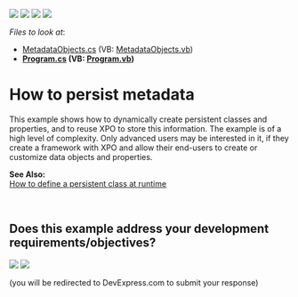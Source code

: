 <!-- default badges list -->
![](https://img.shields.io/endpoint?url=https://codecentral.devexpress.com/api/v1/VersionRange/128586121/13.1.4%2B)
[![](https://img.shields.io/badge/Open_in_DevExpress_Support_Center-FF7200?style=flat-square&logo=DevExpress&logoColor=white)](https://supportcenter.devexpress.com/ticket/details/E269)
[![](https://img.shields.io/badge/📖_How_to_use_DevExpress_Examples-e9f6fc?style=flat-square)](https://docs.devexpress.com/GeneralInformation/403183)
[![](https://img.shields.io/badge/💬_Leave_Feedback-feecdd?style=flat-square)](#does-this-example-address-your-development-requirementsobjectives)
<!-- default badges end -->
<!-- default file list -->
*Files to look at*:

* [MetadataObjects.cs](./CS/MetadataObjects.cs) (VB: [MetadataObjects.vb](./VB/MetadataObjects.vb))
* **[Program.cs](./CS/Program.cs) (VB: [Program.vb](./VB/Program.vb))**
<!-- default file list end -->
# How to persist metadata


<p>This example shows how to dynamically create persistent classes and properties, and to reuse XPO to store this information. The example is of a high level of complexity. Only advanced users may be interested in it, if they create a framework with XPO and allow their end-users to create or customize data objects and properties.</p><p><strong>See Also:</strong><br />
<a href="https://www.devexpress.com/Support/Center/p/E1139">How to define a persistent class at runtime</a></p>

<br/>


<!-- feedback -->
## Does this example address your development requirements/objectives?

[<img src="https://www.devexpress.com/support/examples/i/yes-button.svg"/>](https://www.devexpress.com/support/examples/survey.xml?utm_source=github&utm_campaign=XPO_how-to-persist-metadata-e269&~~~was_helpful=yes) [<img src="https://www.devexpress.com/support/examples/i/no-button.svg"/>](https://www.devexpress.com/support/examples/survey.xml?utm_source=github&utm_campaign=XPO_how-to-persist-metadata-e269&~~~was_helpful=no)

(you will be redirected to DevExpress.com to submit your response)
<!-- feedback end -->
